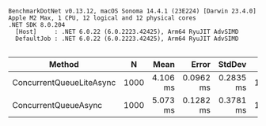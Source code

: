 ```

BenchmarkDotNet v0.13.12, macOS Sonoma 14.4.1 (23E224) [Darwin 23.4.0]
Apple M2 Max, 1 CPU, 12 logical and 12 physical cores
.NET SDK 8.0.204
  [Host]     : .NET 6.0.22 (6.0.2223.42425), Arm64 RyuJIT AdvSIMD
  DefaultJob : .NET 6.0.22 (6.0.2223.42425), Arm64 RyuJIT AdvSIMD


```
| Method                   | N    | Mean     | Error     | StdDev    | Gen0      | Gen1     | Gen2     | Allocated |
|------------------------- |----- |---------:|----------:|----------:|----------:|---------:|---------:|----------:|
| ConcurrentQueueLiteAsync | 1000 | 4.106 ms | 0.0962 ms | 0.2835 ms | 1074.2188 | 507.8125 |  23.4375 |   2.18 MB |
| ConcurrentQueueAsync     | 1000 | 5.073 ms | 0.1282 ms | 0.3781 ms | 1062.5000 | 515.6250 | 125.0000 |   2.21 MB |
